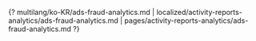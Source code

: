 {? multilang/ko-KR/ads-fraud-analytics.md | localized/activity-reports-analytics/ads-fraud-analytics.md | pages/activity-reports-analytics/ads-fraud-analytics.md ?}
